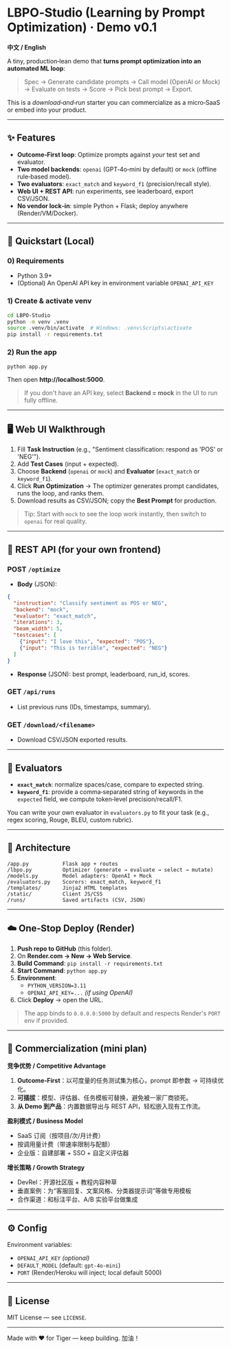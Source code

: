 # LBPO‑Studio (Learning by Prompt Optimization) · Demo v0.1

**中文 / English**

A tiny, production‑lean demo that **turns prompt optimization into an automated ML loop**:
> Spec → Generate candidate prompts → Call model (OpenAI or Mock) → Evaluate on tests → Score → Pick best prompt → Export.

This is a *download‑and‑run* starter you can commercialize as a micro‑SaaS or embed into your product.

---

## ✨ Features
- **Outcome‑First loop**: Optimize prompts against *your* test set and evaluator.
- **Two model backends**: `openai` (GPT‑4o‑mini by default) or `mock` (offline rule‑based model).
- **Two evaluators**: `exact_match` and `keyword_f1` (precision/recall style).
- **Web UI + REST API**: run experiments, see leaderboard, export CSV/JSON.
- **No vendor lock‑in**: simple Python + Flask; deploy anywhere (Render/VM/Docker).

---

## 🚀 Quickstart (Local)

### 0) Requirements
- Python 3.9+
- (Optional) An OpenAI API key in environment variable `OPENAI_API_KEY`

### 1) Create & activate venv
```bash
cd LBPO-Studio
python -m venv .venv
source .venv/bin/activate  # Windows: .venv\Scripts\activate
pip install -r requirements.txt
```

### 2) Run the app
```bash
python app.py
```
Then open **http://localhost:5000**.

> If you don't have an API key, select **Backend = mock** in the UI to run fully offline.

---

## 🖥️ Web UI Walkthrough

1. Fill **Task Instruction** (e.g., "Sentiment classification: respond as 'POS' or 'NEG'").  
2. Add **Test Cases** (input + expected).  
3. Choose **Backend** (`openai` or `mock`) and **Evaluator** (`exact_match` or `keyword_f1`).  
4. Click **Run Optimization** → The optimizer generates prompt candidates, runs the loop, and ranks them.  
5. Download results as CSV/JSON; copy the **Best Prompt** for production.

> Tip: Start with `mock` to see the loop work instantly, then switch to `openai` for real quality.

---

## 🔌 REST API (for your own frontend)

### POST `/optimize`
- **Body** (JSON):
```json
{
  "instruction": "Classify sentiment as POS or NEG",
  "backend": "mock",
  "evaluator": "exact_match",
  "iterations": 3,
  "beam_width": 5,
  "testcases": [
    {"input": "I love this", "expected": "POS"},
    {"input": "This is terrible", "expected": "NEG"}
  ]
}
```
- **Response** (JSON): best prompt, leaderboard, run_id, scores.

### GET `/api/runs`
- List previous runs (IDs, timestamps, summary).

### GET `/download/<filename>`
- Download CSV/JSON exported results.

---

## 🧪 Evaluators

- **`exact_match`**: normalize spaces/case, compare to expected string.
- **`keyword_f1`**: provide a comma‑separated string of keywords in the `expected` field, we compute token‑level precision/recall/F1.

You can write your own evaluator in `evaluators.py` to fit your task (e.g., regex scoring, Rouge, BLEU, custom rubric).

---

## 🧱 Architecture

```
/app.py           Flask app + routes
/lbpo.py          Optimizer (generate → evaluate → select → mutate)
/models.py        Model adapters: OpenAI + Mock
/evaluators.py    Scorers: exact_match, keyword_f1
/templates/       Jinja2 HTML templates
/static/          Client JS/CSS
/runs/            Saved artifacts (CSV, JSON)
```

---

## ☁️ One‑Stop Deploy (Render)

1. **Push repo to GitHub** (this folder).
2. On **Render.com → New → Web Service**.
3. **Build Command**: `pip install -r requirements.txt`
4. **Start Command**: `python app.py`
5. **Environment**:
   - `PYTHON_VERSION=3.11`
   - `OPENAI_API_KEY=...` *(if using OpenAI)*
6. Click **Deploy** → open the URL.

> The app binds to `0.0.0.0:5000` by default and respects Render's `PORT` env if provided.

---

## 🧭 Commercialization (mini plan)

**竞争优势 / Competitive Advantage**
1. **Outcome‑First**：以可度量的任务测试集为核心，prompt 即参数 → 可持续优化。  
2. **可插拔**：模型、评估器、任务模板可替换，避免被一家厂商锁死。  
3. **从 Demo 到产品**：内置数据导出与 REST API，轻松嵌入现有工作流。

**盈利模式 / Business Model**
- SaaS 订阅（按项目/次/月计费）
- 按调用量计费（带速率限制与配额）
- 企业版：自建部署 + SSO + 自定义评估器

**增长策略 / Growth Strategy**
- DevRel：开源社区版 + 教程内容种草
- 垂直案例：为“客服回复、文案风格、分类器提示词”等做专用模板
- 合作渠道：和标注平台、A/B 实验平台做集成

---

## ⚙️ Config

Environment variables:
- `OPENAI_API_KEY` *(optional)*
- `DEFAULT_MODEL` (default: `gpt-4o-mini`)
- `PORT` (Render/Heroku will inject; local default 5000)

---

## 📄 License

MIT License — see `LICENSE`.

---

Made with ♥ for Tiger — keep building. 加油！
